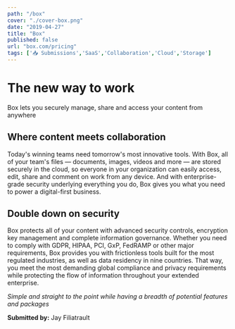 ```yaml
---
path: "/box"
cover: "./cover-box.png"
date: "2019-04-27"
title: "Box"
published: false
url: "box.com/pricing"
tags: ['📥 Submissions','SaaS','Collaboration','Cloud','Storage']
---
```

# The new way to work
Box lets you securely manage, share and access your content from anywhere

## Where content meets collaboration
Today's winning teams need tomorrow's most innovative tools. With Box, all of your team's files — documents, images, videos and more — are stored securely in the cloud, so everyone in your organization can easily access, edit, share and comment on work from any device. And with enterprise-grade security underlying everything you do, Box gives you what you need to power a digital-first business.

## Double down on security
Box protects all of your content with advanced security controls, encryption key management and complete information governance. Whether you need to comply with GDPR, HIPAA, PCI, GxP, FedRAMP or other major requirements, Box provides you with frictionless tools built for the most regulated industries, as well as data residency in nine countries. That way, you meet the most demanding global compliance and privacy requirements while protecting the flow of information throughout your extended enterprise.


_Simple and straight to the point while having a breadth of potential features and packages_

**Submitted by:** Jay Filiatrault
